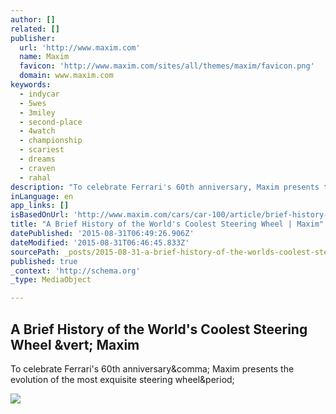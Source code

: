 ```yaml
---
author: []
related: []
publisher:
  url: 'http://www.maxim.com'
  name: Maxim
  favicon: 'http://www.maxim.com/sites/all/themes/maxim/favicon.png'
  domain: www.maxim.com
keywords:
  - indycar
  - 5wes
  - 3miley
  - second-place
  - 4watch
  - championship
  - scariest
  - dreams
  - craven
  - rahal
description: "To celebrate Ferrari's 60th anniversary, Maxim presents the evolution of the most exquisite steering wheel."
inLanguage: en
app_links: []
isBasedOnUrl: 'http://www.maxim.com/cars/car-100/article/brief-history-worlds-coolest-steering-wheel'
title: "A Brief History of the World's Coolest Steering Wheel | Maxim"
datePublished: '2015-08-31T06:49:26.906Z'
dateModified: '2015-08-31T06:46:45.833Z'
sourcePath: _posts/2015-08-31-a-brief-history-of-the-worlds-coolest-steering-wheel-or-maxi.md
published: true
_context: 'http://schema.org'
_type: MediaObject

---
```

<article style=""><h1>A Brief History of the World's Coolest Steering Wheel &amp;vert; Maxim</h1><p>To celebrate Ferrari's 60th anniversary&amp;comma; Maxim presents the evolution of the most exquisite steering wheel&amp;period;</p><img src="http://www.maxim.com/sites/default/files/styles/custom_crop/public/styles/manual_cropped_images/main_rectangle_article/public/editor/2014/10/steeringwheels_fer_1963gto_channel.jpg?itok=vZ0CXGji" /></article>